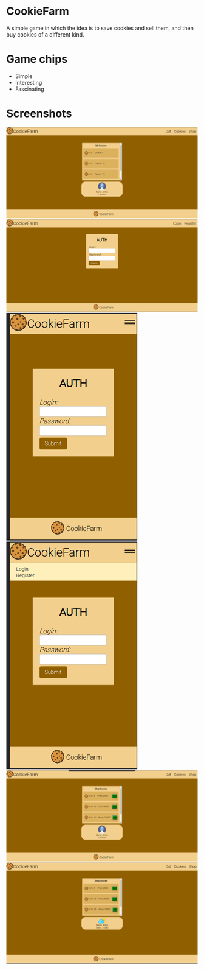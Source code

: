 # CookieFarm
A simple game in which the idea is to save cookies and sell them, and then buy cookies of a different kind.
# Game chips
- Simple 
- Interesting 
- Fascinating
# Screenshots
![](images_repo/1.png)
![](images_repo/2.png)
![](images_repo/3.png)
![](images_repo/4.png)
![](images_repo/5.png)
![](images_repo/6.png)
